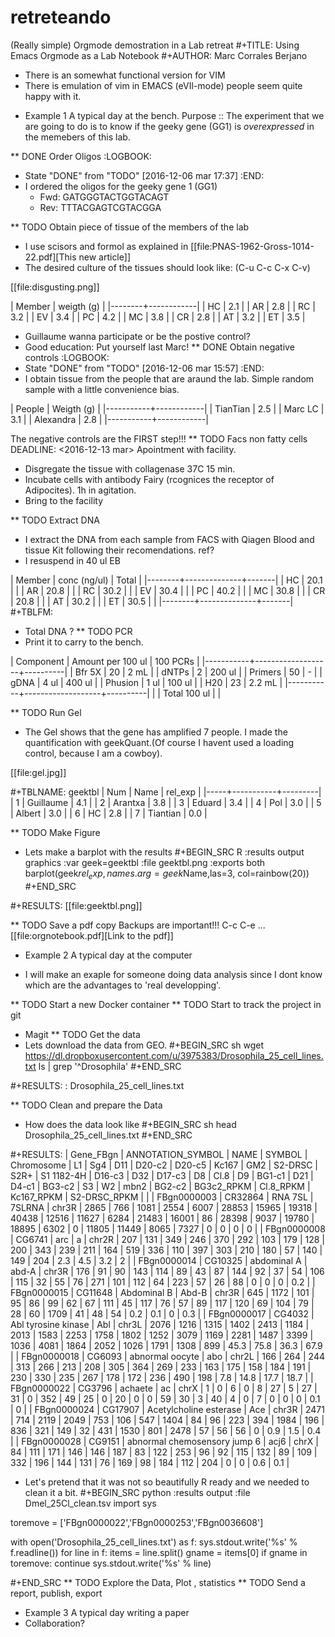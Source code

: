 # retreteando
(Really simple) Orgmode demostration in a Lab retreat
#+TITLE: Using Emacs Orgmode as a Lab Notebook
#+AUTHOR: Marc Corrales Berjano

- There is an somewhat functional version for VIM
- There is emulation of vim in EMACS (eVIl-mode) people seem quite happy with it.

* Example 1 A typical day at the bench.
Purpose :: The experiment that we are going to do is to know if the geeky gene (GG1)
is *overexpressed* in the memebers of this lab.

** DONE Order Oligos
:LOGBOOK:
- State "DONE"       from "TODO"       [2016-12-06 mar 17:37]
:END:
- I ordered the oligos for the geeky gene 1 (GG1)
  - Fwd: GATGGGTACTGGTACAGT
  - Rev: TTTACGAGTCGTACGGA
    
** TODO Obtain piece of tissue of the members of the lab
- I use scisors and formol as explained in [[file:PNAS-1962-Gross-1014-22.pdf][This new article]]
- The desired culture of the tissues should look like: (C-u C-c C-x C-v)
  
[[file:disgusting.png]]

| Member | weigth (g) |
|--------+------------|
| HC     |        2.1 |
| AR     |        2.8 |
| RC     |        3.2 |
| EV     |        3.4 |
| PC     |        4.2 |
| MC     |        3.8 |
| CR     |        2.8 |
| AT     |        3.2 |
| ET     |        3.5 |



- Guillaume wanna participate or be the postive control?
- Good education: Put yourself last Marc!
** DONE Obtain negative controls 
:LOGBOOK:
- State "DONE"       from "TODO"       [2016-12-06 mar 15:57]
:END:
- I obtain tissue from the people that are araund the lab. Simple random
sample with a little convenience bias. 
 
| People    | Weigth (g) |
|-----------+------------|
| TianTian  |        2.5 |
| Marc LC   |        3.1 |
| Alexandra |        2.8 |
|-----------+------------|

The negative controls are the FIRST step!!! 
** TODO Facs non fatty cells
DEADLINE: <2016-12-13 mar> Apointment with facility.
- Disgregate the tissue with collagenase 37C 15 min. 
- Incubate cells with antibody Fairy (rcognices the receptor of Adipocites). 1h
in agitation.
- Bring to the facility

** TODO Extract DNA
- I extract the DNA from each sample from FACS with Qiagen Blood and tissue Kit
following their recomendations. ref? 
- I resuspend in 40 ul EB

| Member | conc (ng/ul) | Total |
|--------+--------------+-------|
| HC     |         20.1 |       |
| AR     |         20.8 |       |
| RC     |         30.2 |       |
| EV     |         30.4 |       |
| PC     |         40.2 |       |
| MC     |         30.8 |       |
| CR     |         20.8 |       |
| AT     |         30.2 |       |
| ET     |         30.5 |       |
|--------+--------------+-------|
#+TBLFM: 

- Total DNA ? 
** TODO PCR 
- Print it to carry to the bench.

| Component | Amount per 100 ul | 100 PCRs |
|-----------+-------------------+----------|
| Bfr 5X    |                20 | 2 mL     |
| dNTPs     |                 2 | 200 ul   |
| Primers   |                50 | -        |
| gDNA      |              4 ul | 400 ul   |
| Phusion   |              1 ul | 100 ul   |
| H20       |                23 | 2.2 mL   |
|-----------+-------------------+----------|
|           |     Total  100 ul |          |

** TODO Run Gel
- The Gel shows that the gene has amplified 7 people. I made the
quantification with geekQuant.(Of course I havent used a loading control,
because I am a cowboy).

[[file:gel.jpg]]

#+TBLNAME: geektbl
| Num | Name      | rel_exp |
|-----+-----------+---------|
|   1 | Guillaume |     4.1 |
|   2 | Arantxa   |     3.8 |
|   3 | Eduard    |     3.4 |
|   4 | Pol       |     3.0 |
|   5 | Albert    |     3.0 |
|   6 | HC        |     2.8 |
|   7 | Tiantian  |     0.0 |

** TODO Make Figure

- Lets make a barplot with the results
#+BEGIN_SRC R :results output graphics :var geek=geektbl :file geektbl.png :exports both
barplot(geek$rel_exp,names.arg=geek$Name,las=3, col=rainbow(20))
#+END_SRC

#+RESULTS:
[[file:geektbl.png]]

** TODO Save a pdf copy
Backups are important!!!
C-c C-e ...
[[file:orgnotebook.pdf][Link to the pdf]]
* Example 2 A typical day at the computer 
- I will make an exaple for someone doing data analysis since I dont know which
are the advantages to 'real developping'.

** TODO Start a new Docker container 
** TODO Start to track the project in git
- Magit
** TODO Get the data  
- Lets download the data from GEO. 
#+BEGIN_SRC sh 
wget https://dl.dropboxusercontent.com/u/3975383/Drosophila_25_cell_lines.txt
ls | grep '^Drosophila'
#+END_SRC

#+RESULTS:
: Drosophila_25_cell_lines.txt

** TODO Clean and prepare the Data

- How does the data look like
#+BEGIN_SRC sh
head Drosophila_25_cell_lines.txt
#+END_SRC

#+RESULTS:
| Gene_FBgn   | ANNOTATION_SYMBOL | NAME                         | SYMBOL | Chromosome |   L1 |  Sg4 |  D11 | D20-c2 | D20-c5 | Kc167 |   GM2 | S2-DRSC |  S2R+ | S1 1182-4H | D16-c3 |  D32 | D17-c3 |    D8 | Cl.8 |    D9 | BG1-c1 |   D21 | D4-c1 | BG3-c2 |   S3 |    W2 |  mbn2 | BG2-c2 | BG3c2_RPKM | Cl.8_RPKM | Kc167_RPKM | S2-DRSC_RPKM |      |
| FBgn0000003 | CR32864           | RNA 7SL                      | 7SLRNA | chr3R      | 2865 |  766 | 1081 |   2554 |   6007 | 28853 | 15965 |   19318 | 40438 |      12516 |  11627 | 6284 |  21483 | 16001 |   86 | 28398 |   9037 | 19780 | 18895 |   6302 |    0 | 11805 | 11449 |   8065 |       7327 |         0 |          0 |            0 |    0 |
| FBgn0000008 | CG6741            | arc                          | a      | chr2R      |  207 |  131 |  349 |    246 |    370 |   292 |   103 |     179 |   128 |        200 |    343 |  239 |    211 |   164 |  519 |   336 |    110 |   397 |   303 |    210 |  180 |    57 |   140 |    149 |        204 |       2.3 |        4.5 |          3.2 |    2 |
| FBgn0000014 | CG10325           | abdominal A                  | abd-A  | chr3R      |  176 |   91 |   90 |    143 |    114 |    89 |    43 |      87 |   144 |         92 |     37 |   54 |    106 |   115 |   32 |    55 |     76 |   271 |   101 |    112 |   64 |   223 |    57 |     26 |         88 |         0 |          0 |            0 |  0.2 |
| FBgn0000015 | CG11648           | Abdominal B                  | Abd-B  | chr3R      |  645 | 1172 |  101 |     95 |     86 |    99 |    62 |      67 |   111 |         45 |    117 |   76 |     57 |    89 |  117 |   120 |     69 |   104 |    79 |     28 |   60 |  1709 |    41 |     48 |         54 |       0.2 |        0.1 |            0 |  0.3 |
| FBgn0000017 | CG4032            | Abl tyrosine kinase          | Abl    | chr3L      | 2076 | 1216 | 1315 |   1402 |   2413 |  1184 |  2013 |    1583 |  2253 |       1758 |   1802 | 1252 |   3079 |  1169 | 2281 |  1487 |   3399 |  1036 |  4081 |   1864 | 2052 |  1026 |  1791 |   1308 |        899 |      45.3 |       75.8 |         36.3 | 67.9 |
| FBgn0000018 | CG6093            | abnormal oocyte              | abo    | chr2L      |  166 |  264 |  244 |    313 |    266 |   213 |   208 |     305 |   364 |        269 |    233 |  163 |    175 |   158 |  184 |   191 |    230 |   330 |   235 |    267 |  178 |   172 |   236 |    490 |        198 |       7.8 |       14.8 |         17.7 | 18.7 |
| FBgn0000022 | CG3796            | achaete                      | ac     | chrX       |    1 |    0 |    6 |      0 |      8 |    27 |     5 |      27 |    31 |          0 |    352 |   49 |     25 |     0 |   20 |     0 |      0 |    59 |    30 |      3 |   40 |     4 |     0 |      7 |          0 |         0 |          0 |          0.1 |    0 |
| FBgn0000024 | CG17907           | Acetylcholine esterase       | Ace    | chr3R      | 2471 |  714 | 2119 |   2049 |    753 |   106 |   547 |    1404 |    84 |         96 |    223 |  394 |   1984 |   196 |  836 |   321 |    149 |    32 |   431 |   1530 |  801 |  2478 |    57 |     56 |         56 |         0 |        0.9 |          1.5 |  0.4 |
| FBgn0000028 | CG9151            | abnormal chemosensory jump 6 | acj6   | chrX       |   84 |  111 |  171 |    146 |    146 |   187 |    83 |     122 |   253 |         96 |     92 |  115 |    132 |    89 |  109 |   332 |    196 |   144 |   131 |     76 |  169 |    98 |   184 |    112 |        204 |         0 |          0 |          0.6 |  0.1 |

- Let's pretend that it was not so beautifully R ready and we needed to clean
it a bit.
#+BEGIN_SRC python :results output :file Dmel_25Cl_clean.tsv
import sys

toremove = ['FBgn0000022','FBgn0000253','FBgn0036608']

with open('Drosophila_25_cell_lines.txt') as f:
    sys.stdout.write('%s' % f.readline())
    for line in f:
        items = line.split()
        gname = items[0]
        if gname in toremove: continue
        sys.stdout.write('%s' % line)

        
        

 
#+END_SRC
** TODO Explore the Data, Plot , statistics
** TODO Send a report, publish, export
* Example 3 A typical day writing a paper
* Collaboration?
